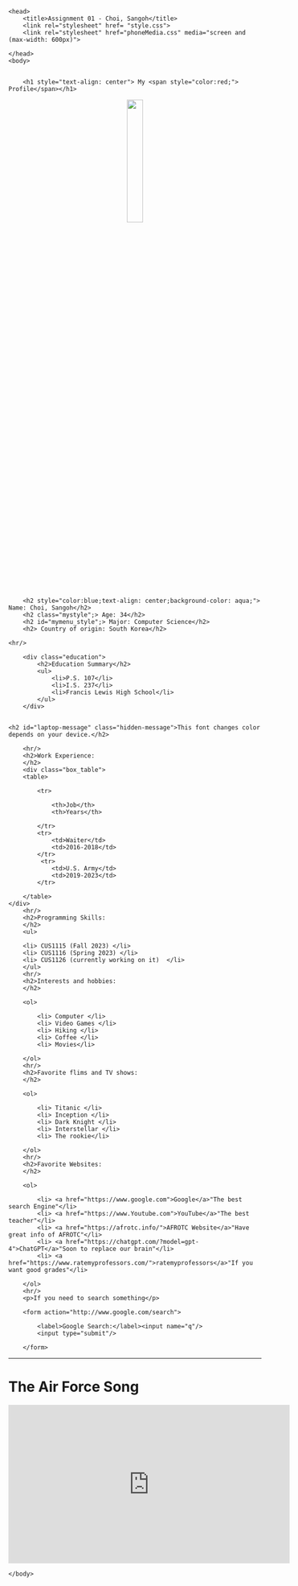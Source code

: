 <!DOCTYPE html>
<html> 

    <head>
        <title>Assignment 01 - Choi, Sangoh</title>
        <link rel="stylesheet" href= "style.css">
        <link rel="stylesheet" href="phoneMedia.css" media="screen and (max-width: 600px)">

    </head>
    <body>


        <h1 style="text-align: center"> My <span style="color:red;"> Profile</span></h1>
<div style="text-align: center;">        <img src="https://api.army.mil/e2/c/images/2020/11/12/ec875590/size0-full.jpg" width="25%"/>
</div>

        <h2 style="color:blue;text-align: center;background-color: aqua;"> Name: Choi, Sangoh</h2>
        <h2 class="mystyle";> Age: 34</h2>
        <h2 id="mymenu_style";> Major: Computer Science</h2>
        <h2> Country of origin: South Korea</h2>
        
    <hr/>

        <div class="education">
            <h2>Education Summary</h2>
            <ul>
                <li>P.S. 107</li>
                <li>I.S. 237</li>
                <li>Francis Lewis High School</li>
            </ul>
        </div>

    
    <h2 id="laptop-message" class="hidden-message">This font changes color depends on your device.</h2>

        <hr/>
        <h2>Work Experience:
        </h2>
        <div class="box_table">
        <table>

            <tr>

                <th>Job</th>
                <th>Years</th>

            </tr>
            <tr>
                <td>Waiter</td>
                <td>2016-2018</td>
            </tr>
             <tr>
                <td>U.S. Army</td>
                <td>2019-2023</td>
            </tr>

        </table>
    </div>
        <hr/>
        <h2>Programming Skills:
        </h2>
        <ul>
            
        <li> CUS1115 (Fall 2023) </li>
        <li> CUS1116 (Spring 2023) </li>
        <li> CUS1126 (currently working on it)  </li>
        </ul>
        <hr/>
        <h2>Interests and hobbies:
        </h2>

        <ol>
            
            <li> Computer </li>
            <li> Video Games </li>
            <li> Hiking </li>
            <li> Coffee </li>
            <li> Movies</li>
    
        </ol>
        <hr/>
        <h2>Favorite flims and TV shows:
        </h2>

        <ol>
            
            <li> Titanic </li>
            <li> Inception </li>
            <li> Dark Knight </li>
            <li> Interstellar </li>
            <li> The rookie</li>
    
        </ol>
        <hr/>
        <h2>Favorite Websites:
        </h2>

        <ol>
            
            <li> <a href="https://www.google.com">Google</a>"The best search Engine"</li>
            <li> <a href="https://www.Youtube.com">YouTube</a>"The best teacher"</li>
            <li> <a href="https://afrotc.info/">AFROTC Website</a>"Have great info of AFROTC"</li>
            <li> <a href="https://chatgpt.com/?model=gpt-4">ChatGPT</a>"Soon to replace our brain"</li>
            <li> <a href="https://www.ratemyprofessors.com/">ratemyprofessors</a>"If you want good grades"</li>
    
        </ol>
        <hr/>
        <p>If you need to search something</p>

        <form action="http://www.google.com/search">

            <label>Google Search:</label><input name="q"/>
            <input type="submit"/>
        
        </form>
<hr/>
<h1>The Air Force Song</h1>
        <iframe width="560" height="315" src="https://www.youtube.com/embed/V5XbCF5tz64" 
        title="YouTube video player" frameborder="0" 
        allow="accelerometer; autoplay; clipboard-write; encrypted-media; gyroscope; picture-in-picture" 
        allowfullscreen>
</iframe>

    </body>
</html>
